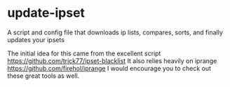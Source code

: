 # update-ipset
A script and config file that downloads ip lists, compares, sorts, and finally updates your ipsets

The initial idea for this came from the excellent script https://github.com/trick77/ipset-blacklist
It also relies heavily on iprange https://github.com/firehol/iprange
I would encourage you to check out these great tools as well.
